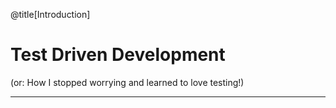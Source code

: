 @title[Introduction]

# Test Driven Development
<span class="aside">(or: How I stopped worrying and learned to love testing!)</span>

---

